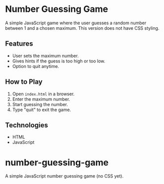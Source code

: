 # Number Guessing Game

A simple JavaScript game where the user guesses a random number between 1 and a chosen maximum. This version does not have CSS styling.

## Features
- User sets the maximum number.
- Gives hints if the guess is too high or too low.
- Option to quit anytime.

## How to Play
1. Open `index.html` in a browser.
2. Enter the maximum number.
3. Start guessing the number.
4. Type "quit" to exit the game.

## Technologies
- HTML
- JavaScript
# number-guessing-game
A simple JavaScript number guessing game (no CSS yet).
